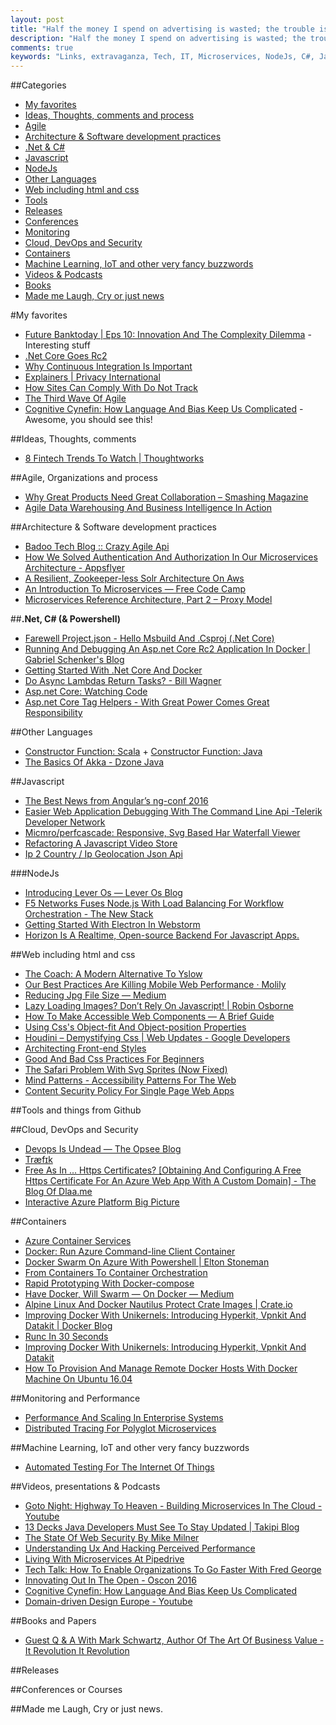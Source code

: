 ```yaml
---
layout: post
title: "Half the money I spend on advertising is wasted; the trouble is I don&#8217;t know which half."
description: "Half the money I spend on advertising is wasted; the trouble is I don&#8217;t know which half."
comments: true
keywords: "Links, extravaganza, Tech, IT, Microservices, NodeJs, C#, Javascript, Solution architecture"
---
```

##Categories
* [My favorites](#favorites)
* [Ideas, Thoughts, comments and process](#ideas)
* [Agile](#agile)
* [Architecture & Software development practices](#development)
* [.Net & C#](#net)
* [Javascript](#javascript)
* [NodeJs](#nodejs)
* [Other Languages](#polygloting)
* [Web including html and css](#web)
* [Tools](#tools)
* [Releases](#releases)
* [Conferences](#conferences)
* [Monitoring](#monitoring)
* [Cloud, DevOps and Security](#devops)
* [Containers](#containers)
* [Machine Learning, IoT and other very fancy buzzwords](#iot)
* [Videos & Podcasts](#videos)
* [Books](#books)
* [Made me Laugh, Cry or just news](#news)

#My favorites<a name="favorites"></a>
* [Future Banktoday | Eps 10: Innovation And The Complexity Dilemma](https://www.youtube.com/watch?v=fsT5nRnFYag) - Interesting stuff
* [.Net Core Goes Rc2](http://developer.telerik.com/featured/net-core-goes-rc2/)
* [Why Continuous Integration Is Important](https://blog.codeship.com/continuous-integration-important/)
* [Explainers | Privacy International](https://privacyinternational.org/privacy-101)
* [How Sites Can Comply With Do Not Track](https://baycloud.github.io/DNTGuide/)
* [The Third Wave Of Agile](http://www.solutionsiq.com/the-third-wave-of-agile/)
* [Cognitive Cynefin: How Language And Bias Keep Us Complicated](https://www.youtube.com/watch?v=73uwRe7ctVg) - Awesome, you should see this!


##Ideas, Thoughts, comments <a name="ideas"></a>
* [8 Fintech Trends To Watch | Thoughtworks](https://www.thoughtworks.com/insights/blog/finovate-and-future-fintech)

##Agile, Organizations and process<a name="agile"></a>
* [Why Great Products Need Great Collaboration – Smashing Magazine](https://www.smashingmagazine.com/2016/05/why-great-products-need-great-collaboration/)
* [Agile Data Warehousing And Business Intelligence In Action](https://www.thoughtworks.com/insights/blog/agile-data-warehousing-and-business-intelligence-action)

##Architecture & Software development practices <a name="development"></a>
* [Badoo Tech Blog :: Crazy Agile Api](https://techblog.badoo.com/blog/2016/05/11/crazy-agile-api/)
* [How We Solved Authentication And Authorization In Our Microservices Architecture - Appsflyer](https://www.appsflyer.com/blog/how-we-solved-authentication-and-authorization-in-our-microservices-architecture/)
* [A Resilient, Zookeeper-less Solr Architecture On Aws](https://tech.zalando.de/blog/zookeeper-less-solr-architecture-aws/)
* [An Introduction To Microservices — Free Code Camp](https://medium.com/@sanchit.gera/an-introduction-to-microservices-2705e7758f9#.a55wb710s)
* [Microservices Reference Architecture, Part 2 – Proxy Model](https://www.nginx.com/blog/microservices-reference-architecture-nginx-proxy-model/)

##**.Net, C# (& Powershell)**  <a name="net"></a>
* [Farewell Project.json - Hello Msbuild And .Csproj (.Net Core)](http://ivanz.com/2016/05/17/farewell-project-json-hello-msbuild-and-csproj)
* [Running And Debugging An Asp.net Core Rc2 Application In Docker | Gabriel Schenker's Blog](https://lostechies.com/gabrielschenker/2016/05/17/running-and-debugging-an-asp-net-core-rc2-application-running-in-docker/)
* [Getting Started With .Net Core And Docker](https://medium.com/@fminzoni/getting-started-with-net-core-and-docker-6f11c8c97e16#.hnedf9lko)
* [Do Async Lambdas Return Tasks? - Bill Wagner](http://thebillwagner.com/Blog/Item/2016-05-18-DoasynclambdasreturnTasks)
* [Asp.net Core: Watching Code](http://tattoocoder.com/asp-net-core-watching-code/)
* [Asp.net Core Tag Helpers - With Great Power Comes Great Responsibility](http://josephwoodward.co.uk/2016/05/asp-net-core-tag-helpers-with-great-power-comes-great-responsibility/)

##Other Languages  <a name="polygloting"></a>
* [Constructor Function: Scala](http://blogs.tedneward.com/patterns/ConstructorFunction-Scala/) + [Constructor Function: Java](http://blogs.tedneward.com/patterns/ConstructorFunction-Java/)
* [The Basics Of Akka - Dzone Java](https://dzone.com/articles/the-basics-of-akka)

##Javascript  <a name="javascript"></a>
* [The Best News from Angular’s ng-conf 2016](https://scotch.io/bar-talk/the-best-news-from-angulars-ng-conf-2016)
* [Easier Web Application Debugging With The Command Line Api -Telerik Developer Network](http://developer.telerik.com/content-types/tutorials/easier-web-application-debugging-command-line-api/)
* [Micmro/perfcascade: Responsive, Svg Based Har Waterfall Viewer](https://github.com/micmro/PerfCascade)
* [Refactoring A Javascript Video Store](http://martinfowler.com/articles/refactoring-video-store-js/)
* [Ip 2 Country / Ip Geolocation Json Api](https://ip2country.info/)

###NodeJs <a name="nodejs"></a>
* [Introducing Lever Os — Lever Os Blog](https://blog.leveros.com/introducing-lever-os-d10a857f210e#.exlrt3kai)
* [F5 Networks Fuses Node.js With Load Balancing For Workflow Orchestration - The New Stack](http://thenewstack.io/f5-networks-fuses-node-js-load-balancing-workflow-orchestration/)
* [Getting Started With Electron In Webstorm](http://blog.jetbrains.com/webstorm/2016/05/getting-started-with-electron-in-webstorm/)
* [Horizon Is A Realtime, Open-source Backend For Javascript Apps.](http://horizon.io/)

##Web including html and css  <a name="web"></a>
* [The Coach: A Modern Alternative To Yslow](https://www.maxcdn.com/blog/coach-yslow-alternative/)
* [Our Best Practices Are Killing Mobile Web Performance · Molily](http://molily.de/mobile-web-performance/)
* [Reducing Jpg File Size — Medium](https://medium.com/@duhroach/reducing-jpg-file-size-e5b27df3257c#.i59sjrbmb)
* [Lazy Loading Images? Don’t Rely On Javascript! | Robin Osborne](http://robinosborne.co.uk/2016/05/16/lazy-loading-images-dont-rely-on-javascript/)
* [How To Make Accessible Web Components — A Brief Guide](https://www.sitepoint.com/accessible-web-components/)
* [Using Css's Object-fit And Object-position Properties](https://www.sitepoint.com/using-css-object-fit-object-position-properties/)
* [Houdini – Demystifying Css | Web Updates - Google Developers](https://developers.google.com/web/updates/2016/05/houdini)
* [Architecting Front-end Styles](https://robots.thoughtbot.com/architecting-front-end-styles)
* [Good And Bad Css Practices For Beginners](https://speckyboy.com/2016/05/10/good-bad-css-practices/)
* [The Safari Problem With Svg Sprites (Now Fixed)](https://www.smashingmagazine.com/2016/05/safari-svg-sprite-bug/)
* [Mind Patterns - Accessibility Patterns For The Web](https://ebay.gitbooks.io/mindpatterns/content/)
* [Content Security Policy For Single Page Web Apps](https://corner.squareup.com/2016/05/content-security-policy-single-page-app.html)

##Tools and things from Github <a name="tools"></a>

##Cloud, DevOps and Security<a name="devops"></a>
* [Devops Is Undead — The Opsee Blog](https://blog.opsee.com/devops-is-undead-ad128c543165#.658uklaug)
* [Træfɪk](https://traefik.io/)
* [Free As In ... Https Certificates? [Obtaining And Configuring A Free Https Certificate For An Azure Web App With A Custom Domain] - The Blog Of Dlaa.me](http://dlaa.me/blog/post/letsencrypt)
* [Interactive Azure Platform Big Picture](http://azureplatform.azurewebsites.net/)


##Containers <a name="containers"></a>
* [Azure Container Services](http://kjanshair.azurewebsites.net/Blog/DockerOnAzure)
* [Docker: Run Azure Command-line Client Container](http://www.developmentalmadness.com/2016/05/17/docker-run-azure-command-line-client-container/)
* [Docker Swarm On Azure With Powershell | Elton Stoneman](https://blog.sixeyed.com/production-docker-swarm-on-azure-why-you-should-use-powershell-and-docker-machine/)
* [From Containers To Container Orchestration](http://thenewstack.io/containers-container-orchestration/)
* [Rapid Prototyping With Docker-compose](http://blog.alexellis.io/rapid-prototype-docker-compose/)
* [Have Docker, Will Swarm — On Docker — Medium](https://medium.com/on-docker/have-docker-will-swarm-eafae7b58461#.906yq4e9z)
* [Alpine Linux And Docker Nautilus Protect Crate Images | Crate.io](https://crate.io/a/alpine-linux-and-docker-nautilus-protect-crate/)
* [Improving Docker With Unikernels: Introducing Hyperkit, Vpnkit And Datakit | Docker Blog](https://blog.docker.com/2016/05/docker-unikernels-open-source/)
* [Runc In 30 Seconds](http://blog.alexellis.io/runc-in-30-seconds/)
* [Improving Docker With Unikernels: Introducing Hyperkit, Vpnkit And Datakit](https://blog.docker.com/2016/05/docker-unikernels-open-source/)
* [How To Provision And Manage Remote Docker Hosts With Docker Machine On Ubuntu 16.04](https://www.digitalocean.com/community/tutorials/how-to-provision-and-manage-remote-docker-hosts-with-docker-machine-on-ubuntu-16-04)


##Monitoring and Performance <a name="monitoring"></a>
* [Performance And Scaling In Enterprise Systems](http://highscalability.com/blog/2016/5/11/performance-and-scaling-in-enterprise-systems.html)
* [Distributed Tracing For Polyglot Microservices](https://blog.buoyant.io/2016/05/17/distributed-tracing-for-polyglot-microservices/index.html)

##Machine Learning, IoT and other very fancy buzzwords <a name="iot"></a>
* [Automated Testing For The Internet Of Things](http://nordicapis.com/automated-testing-for-the-internet-of-things/)

##Videos, presentations & Podcasts <a name="videos"></a>
* [Goto Night: Highway To Heaven - Building Microservices In The Cloud - Youtube](https://www.youtube.com/watch?v=xM8CBgqCEBY)
* [13 Decks Java Developers Must See To Stay Updated | Takipi Blog](http://blog.takipi.com/13-decks-java-developers-must-see-to-stay-updated/)
* [The State Of Web Security By Mike Milner](https://www.youtube.com/watch?v=tfvkC-L69xc)
* [Understanding Ux And Hacking Perceived Performance](https://www.youtube.com/watch?v=VQ-q-7GO6N0&list=UU_DH6Z_K_3JRgOdDnwHLrLw)
* [Living With Microservices At Pipedrive](http://www.slideshare.net/rreinurm/living-with-microservices-at-pipedrive)
* [Tech Talk: How To Enable Organizations To Go Faster With Fred George](https://clusterhq.com/2016/05/19/microservices-fred-george/)
* [Innovating Out In The Open - Oscon 2016](http://www.slideshare.net/PhilEstes/innovating-out-in-the-open-oscon-2016)
* [Cognitive Cynefin: How Language And Bias Keep Us Complicated](http://dddeurope.com/2016/liz-keogh.html)
* [Domain-driven Design Europe - Youtube](https://www.youtube.com/channel/UC3PGn-hQdbtRiqxZK9XBGqQ/videos)

##Books and Papers<a name="books"></a> 
* [Guest Q & A With Mark Schwartz, Author Of The Art Of Business Value - It Revolution It Revolution](http://itrevolution.com/guest-q-mark-schwartz-gene-kim/)

##Releases <a name="releases"></a>

##Conferences or Courses<a name="conferences"></a>
 
##Made me Laugh, Cry or just news. <a name="news"></a>
